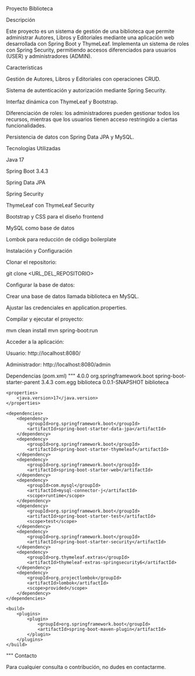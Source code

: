 Proyecto Biblioteca

Descripción

Este proyecto es un sistema de gestión de una biblioteca que permite administrar Autores, Libros y Editoriales mediante una aplicación web desarrollada con Spring Boot y ThymeLeaf. Implementa un sistema de roles con Spring Security, permitiendo accesos diferenciados para usuarios (USER) y administradores (ADMIN).

Características

Gestión de Autores, Libros y Editoriales con operaciones CRUD.

Sistema de autenticación y autorización mediante Spring Security.

Interfaz dinámica con ThymeLeaf y Bootstrap.

Diferenciación de roles: los administradores pueden gestionar todos los recursos, mientras que los usuarios tienen acceso restringido a ciertas funcionalidades.

Persistencia de datos con Spring Data JPA y MySQL.

Tecnologías Utilizadas

Java 17

Spring Boot 3.4.3

Spring Data JPA

Spring Security

ThymeLeaf con ThymeLeaf Security

Bootstrap y CSS para el diseño frontend

MySQL como base de datos

Lombok para reducción de código boilerplate

Instalación y Configuración

Clonar el repositorio:

git clone <URL_DEL_REPOSITORIO>

Configurar la base de datos:

Crear una base de datos llamada biblioteca en MySQL.

Ajustar las credenciales en application.properties.

Compilar y ejecutar el proyecto:

mvn clean install
mvn spring-boot:run

Acceder a la aplicación:

Usuario: http://localhost:8080/

Administrador: http://localhost:8080/admin

Dependencias (pom.xml)
"""
<project xmlns="http://maven.apache.org/POM/4.0.0" xmlns:xsi="http://www.w3.org/2001/XMLSchema-instance"
         xsi:schemaLocation="http://maven.apache.org/POM/4.0.0 https://maven.apache.org/xsd/maven-4.0.0.xsd">
    <modelVersion>4.0.0</modelVersion>
    <parent>
        <groupId>org.springframework.boot</groupId>
        <artifactId>spring-boot-starter-parent</artifactId>
        <version>3.4.3</version>
        <relativePath/>
    </parent>
    <groupId>com.egg</groupId>
    <artifactId>biblioteca</artifactId>
    <version>0.0.1-SNAPSHOT</version>
    <name>biblioteca</name>
    
    <properties>
        <java.version>17</java.version>
    </properties>

    <dependencies>
        <dependency>
            <groupId>org.springframework.boot</groupId>
            <artifactId>spring-boot-starter-data-jpa</artifactId>
        </dependency>
        <dependency>
            <groupId>org.springframework.boot</groupId>
            <artifactId>spring-boot-starter-thymeleaf</artifactId>
        </dependency>
        <dependency>
            <groupId>org.springframework.boot</groupId>
            <artifactId>spring-boot-starter-web</artifactId>
        </dependency>
        <dependency>
            <groupId>com.mysql</groupId>
            <artifactId>mysql-connector-j</artifactId>
            <scope>runtime</scope>
        </dependency>
        <dependency>
            <groupId>org.springframework.boot</groupId>
            <artifactId>spring-boot-starter-test</artifactId>
            <scope>test</scope>
        </dependency>
        <dependency>
            <groupId>org.springframework.boot</groupId>
            <artifactId>spring-boot-starter-security</artifactId>
        </dependency>
        <dependency>
            <groupId>org.thymeleaf.extras</groupId>
            <artifactId>thymeleaf-extras-springsecurity6</artifactId>
        </dependency>
        <dependency>
            <groupId>org.projectlombok</groupId>
            <artifactId>lombok</artifactId>
            <scope>provided</scope>
        </dependency>
    </dependencies>

    <build>
        <plugins>
            <plugin>
                <groupId>org.springframework.boot</groupId>
                <artifactId>spring-boot-maven-plugin</artifactId>
            </plugin>
        </plugins>
    </build>
</project>
"""
Contacto

Para cualquier consulta o contribución, no dudes en contactarme.